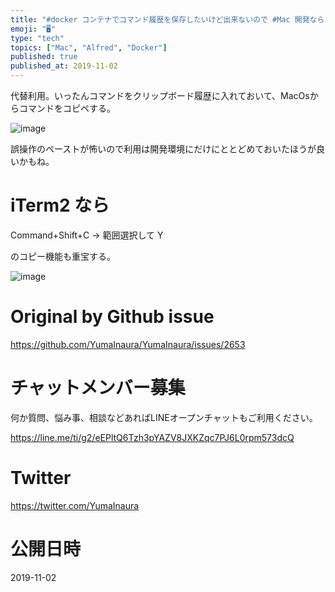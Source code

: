 ```yaml
---
title: "#docker コンテナでコマンド履歴を保存したいけど出来ないので #Mac 開発なら #Alfred のクリップボード拡張はいかが？"
emoji: "🖥"
type: "tech"
topics: ["Mac", "Alfred", "Docker"]
published: true
published_at: 2019-11-02
---
```


代替利用。いったんコマンドをクリップボード履歴に入れておいて、MacOsからコマンドをコピペする。

![image](https://user-images.githubusercontent.com/13635059/68066014-d9958800-fd74-11e9-89cf-7a215a870860.png)

誤操作のペーストが怖いので利用は開発環境にだけにととどめておいたほうが良いかもね。

# iTerm2 なら

Command+Shift+C -> 範囲選択して Y 

のコピー機能も重宝する。

![image](https://user-images.githubusercontent.com/13635059/68066034-0ea1da80-fd75-11e9-9241-88510baae745.png)


# Original by Github issue

https://github.com/YumaInaura/YumaInaura/issues/2653








<!-- Update From Qiita API -->

# チャットメンバー募集


何か質問、悩み事、相談などあればLINEオープンチャットもご利用ください。

https://line.me/ti/g2/eEPltQ6Tzh3pYAZV8JXKZqc7PJ6L0rpm573dcQ





# Twitter


https://twitter.com/YumaInaura


<!-- Update From Qiita API -->



# 公開日時

2019-11-02
